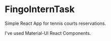 # FingoInternTask
Simple React App for tennis courts reservations.

I've used Material-UI React Components.
